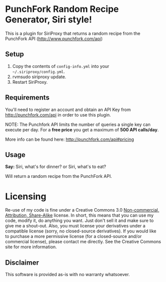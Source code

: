 PunchFork Random Recipe Generator, Siri style!
==============================================

This is a plugin for SiriProxy that returns a random recipe from the PunchFork API (http://www.punchfork.com/api)

Setup
-----

1. Copy the contents of `config-info.yml` into your `~/.siriproxy/config.yml`.
2. rvmsudo siriproxy update.
3. Restart SiriProxy.

Requirements
------------

You'll need to register an account and obtain an API Key from http://punchfork.com/api in order to use this plugin.

NOTE: The Punchfork API limits the number of queries a single key can execute per day. For a **free price** you get a maximum of **500 API calls/day**.

More info can be found here: http://punchfork.com/api#pricing

Usage
-----

**Say:** Siri, what's for dinner? or Siri, what's to eat?

Will return a random recipe from the PunchFork API.

Licensing
=========

Re-use of my code is fine under a Creative Commons 3.0 [Non-commercial, Attribution, Share-Alike](http://creativecommons.org/licenses/by-nc-sa/3.0/) license. In short, this means that you can use my code, modify it, do anything you want. Just don't sell it and make sure to give me a shout-out. Also, you must license your derivatives under a compatible license (sorry, no closed-source derivatives). If you would like to purchase a more permissive license (for a closed-source and/or commercial license), please contact me directly. See the Creative Commons site for more information.

Disclaimer
----------

This software is provided as-is with no warranty whatsoever.
